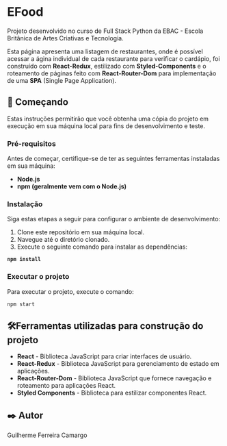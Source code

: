 # EFood

Projeto desenvolvido no curso de Full Stack Python da EBAC - Escola Britânica de Artes Criativas e Tecnologia.

Esta página apresenta uma listagem de restaurantes, onde é possível acessar a ágina individual de cada restaurante para
verificar o cardápio, foi construído com **React-Redux**, estilizado com **Styled-Components** e o roteamento de páginas
feito com **React-Router-Dom** para implementação de uma **SPA** (Single Page Application).

## 🚀 Começando

Estas instruções permitirão que você obtenha uma cópia do projeto em execução em sua máquina local para fins de desenvolvimento e teste.

### Pré-requisitos

Antes de começar, certifique-se de ter as seguintes ferramentas instaladas em sua máquina:

- **Node.js**
- **npm (geralmente vem com o Node.js)**

### Instalação

Siga estas etapas a seguir para configurar o ambiente de desenvolvimento:

1. Clone este repositório em sua máquina local.
2. Navegue até o diretório clonado.
3. Execute o seguinte comando para instalar as dependências:

  **``npm install``**

### Executar o projeto

Para executar o projeto, execute o comando:

    npm start

## 🛠️Ferramentas utilizadas para construção do projeto

* **React** - Biblioteca JavaScript para criar interfaces de usuário.
* **React-Redux** - Biblioteca JavaScript para gerenciamento de estado em aplicações.
* **React-Router-Dom** - Biblioteca JavaScript que fornece navegação e roteamento para aplicações React.
* **Styled Components** - Biblioteca para estilizar componentes React.

## ✒️ Autor

Guilherme Ferreira Camargo
